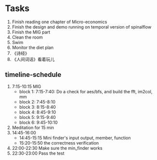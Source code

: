 # Tasks
1. Finish reading one chapter of Micro-economics
2. Finish the design and demo running on temporal version of spinalflow
3. Finish the MIG part
4. Clean the room
5. Swim
6. Monitor the diet plan
7. 《诗经》
8. 《人间词话》看着玩儿

## timeline-schedule
1. 7:15-10:15 MIG
   * block 1: 7:15-7:40: Do a check for aes/bfs, and build the fft, im2col, mm
   * block 2: 7:45-8:10
   * block 3: 8:15-8:40
   * block 4: 8:45-9:10
   * block 5: 9:15-9:40
   * block 6: 9:45-10:10
2. Meditation for 15 min
3. 14:45-16:00
   * 14:45-15:15 Mini finder's input output, member, function
   * 15:20-15:50 the correctness verification
4. 22:00-22:30 Make sure the min_finder works
5. 22:30-23:00 Pass the test
